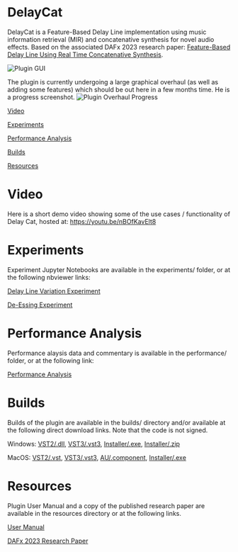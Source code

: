 # DelayCat

DelayCat is a Feature-Based Delay Line implementation using music information retrieval (MIR) and concatenative synthesis for novel audio effects. Based on the associated DAFx 2023 research paper: [Feature-Based Delay Line Using Real Time Concatenative Synthesis](https://www.dafx.de/paper-archive/search.php?q=Feature%20Based%20Delay%20Line%20Using%20Real-Time%20Concatenative%20Synthesis&years=2023).

![Plugin GUI](https://user-images.githubusercontent.com/105883026/169382590-f6219405-e84e-47ad-bcc4-d5c5e2df6a52.png)

The plugin is currently undergoing a large graphical overhaul (as well as adding some features) which should be out here in a few months time. He is a progress screenshot.
![Plugin Overhaul Progress](https://github.com/NiccoloAbate/DelayCat/assets/27022723/62aca193-3788-48b8-b5ab-58d1146e195b)


[Video](#video)

[Experiments](#experiments)

[Performance Analysis](#performance-analysis)

[Builds](#builds)

[Resources](#resources)

# Video
Here is a short demo video showing some of the use cases / functionality of Delay Cat, hosted at: https://youtu.be/nBOfKavElt8

# Experiments
Experiment Jupyter Notebooks are available in the experiments/ folder, or at the following nbviewer links:

[Delay Line Variation Experiment](https://nbviewer.org/github/NiccoloAbate/DelayCat/blob/main/experiments/Delay%20Line%20Variation%20Experiment.ipynb)

[De-Essing Experiment](https://nbviewer.org/github/NiccoloAbate/DelayCat/blob/main/experiments/De-Essing%20Experiment.ipynb)

# Performance Analysis
Performance alaysis data and commentary is available in the performance/ folder, or at the following link:

[Performance Analysis](https://github.com/NiccoloAbate/DelayCat/tree/main/performance)

# Builds
Builds of the plugin are available in the builds/ directory and/or available at the following direct download links. Note that the code is not signed.

Windows:
[VST2/.dll](https://drive.google.com/uc?export=download&id=1LLxzIOUIQB_jYO9AZuaFrL0Gl6w77o1J),
[VST3/.vst3](https://drive.google.com/uc?export=download&id=1n5T6lCepfRcb6jiZZNp-G6YIXjP1x8It),
[Installer/.exe](https://drive.google.com/uc?export=download&id=1xQHvmrac_OraFZJDvKY_MJNi4u1GNrnA),
[Installer/.zip](https://drive.google.com/uc?export=download&id=1PV8O7QhQamIvq5dDctRaA3HgIv5hTeVa)

MacOS: 
[VST2/.vst](https://drive.google.com/uc?export=download&id=17BK5VdnYgd1xWprADjqNsA6eVESlawXM),
[VST3/.vst3](https://drive.google.com/uc?export=download&id=1-sN5bcxDiknhVh_nyW2v_juEOtbGip-M),
[AU/.component](https://drive.google.com/uc?export=download&id=15uvwWO7dKLSH9DATIw8HZIHbdmoOlc_H),
[Installer/.exe](https://drive.google.com/uc?export=download&id=1_lTqOzCLlQUo-88mUT3G2dudQJfvwqwu)

# Resources
Plugin User Manual and a copy of the published research paper are available in the resources directory or at the following links.

[User Manual](https://drive.google.com/uc?export=download&id=1dmZX_Htqt2VK9lp_zVEe2H0vORcoh2gL)

[DAFx 2023 Research Paper](https://www.dafx.de/paper-archive/search.php?q=Feature%20Based%20Delay%20Line%20Using%20Real-Time%20Concatenative%20Synthesis&years=2023)
